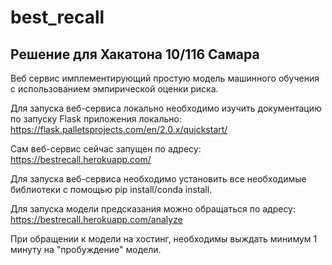 # best_recall

## Решение для Хакатона 10/116 Самара

Веб сервис имплементирующий простую модель машинного обучения с использованием эмпирической оценки риска.

Для запуска веб-сервиса локально необходимо изучить документацию по запуску Flask приложения локально: https://flask.palletsprojects.com/en/2.0.x/quickstart/

Сам веб-сервис сейчас запущен по адресу: https://bestrecall.herokuapp.com/

Для запуска веб-сервиса необходимо установить все необходимые библиотеки с помощью pip install/conda install.

Для запуска модели предсказания можно обращаться по адресу: https://bestrecall.herokuapp.com/analyze

При обращении к модели на хостинг, необходимы выждать минимум 1 минуту на "пробуждение" модели.

